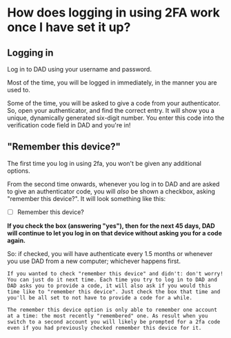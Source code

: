 # How does logging in using 2FA work once I have set it up?



## Logging in

Log in to DAD using your username and password.

Most of the time, you will be logged in immediately, in the manner you are used to.

Some of the time, you will be asked to give a code from your authenticator. So, open your authenticator, and find the correct entry. It will show you a unique, dynamically generated six-digit number. You enter this code into the verification code field in DAD and you're in!

## "Remember this device?"

The first time you log in using 2fa, you won't be given any additional options.

From the second time onwards, whenever you log in to DAD and are asked to give an authenticator code, you will *also* be shown a checkbox, asking "remember this device?". It will look something like this:

- [ ] Remember this device?

**If you check the box (answering "yes"), then for the next 45 days, DAD will continue to let you log in on that device without asking you for a code again.**

So: if checked, you will have authenticate every 1.5 months or whenever you use DAD from a new computer; whichever happens first.

```admonish tip
If you wanted to check "remember this device" and didn't: don't worry! You can just do it next time. Each time you try to log in to DAD and DAD asks you to provide a code, it will also ask if you would this time like to "remember this device". Just check the box that time and you'll be all set to not have to provide a code for a while.
```

```admonish bug "Advanced Tip"
The remember this device option is only able to remember one account at a time: the most recently "remembered" one. As result when you switch to a second account you will likely be prompted for a 2fa code even if you had previously checked remember this device for it.
```